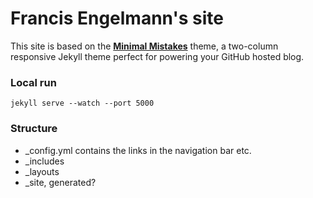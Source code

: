 # Francis Engelmann's site

This site is based on the **[Minimal Mistakes](http://mmistakes.github.io/minimal-mistakes)** theme, a two-column responsive Jekyll theme perfect for powering your GitHub hosted blog.

### Local run
```jekyll serve --watch --port 5000```

### Structure
- _config.yml contains the links in the navigation bar etc.
- _includes
- _layouts
- _site, generated?

